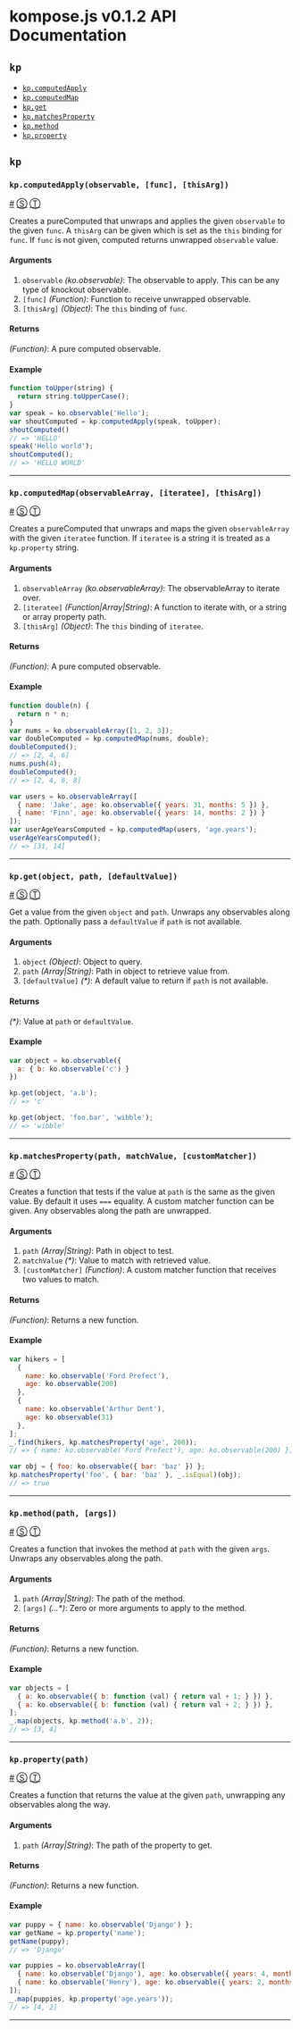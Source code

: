 # kompose.js v0.1.2 API Documentation

<!-- div class="toc-container" -->

<!-- div -->

## `kp`
* <a href="#kp-computedApply">`kp.computedApply`</a>
* <a href="#kp-computedMap">`kp.computedMap`</a>
* <a href="#kp-get">`kp.get`</a>
* <a href="#kp-matchesProperty">`kp.matchesProperty`</a>
* <a href="#kp-method">`kp.method`</a>
* <a href="#kp-property">`kp.property`</a>

<!-- /div -->

<!-- /div -->

<!-- div class="doc-container" -->

<!-- div -->

## `kp`

<!-- div -->

### <a id="kp-computedApply"></a>`kp.computedApply(observable, [func], [thisArg])`
<a href="#kp-computedApply">#</a> [&#x24C8;](https://github.com/pietvanzoen/knockout-kompose/blob/master/src/kompose.js#L216 "View in source") [&#x24C9;][1]

Creates a pureComputed that unwraps and applies the given `observable` to
the given `func`. A `thisArg` can be given which is set as the `this` binding
for `func`. If `func` is not given, computed returns unwrapped `observable` value.

#### Arguments
1. `observable` *(ko.observable)*: The observable to apply. This can be any type of knockout observable.
2. `[func]` *(Function)*: Function to receive unwrapped observable.
3. `[thisArg]` *(Object)*: The `this` binding of `func`.

#### Returns
*(Function)*:  A pure computed observable.

#### Example
```js
function toUpper(string) {
  return string.toUpperCase();
}
var speak = ko.observable('Hello');
var shoutComputed = kp.computedApply(speak, toUpper);
shoutComputed()
// => 'HELLO'
speak('Hello world');
shoutComputed();
// => 'HELLO WORLD'
```
* * *

<!-- /div -->

<!-- div -->

### <a id="kp-computedMap"></a>`kp.computedMap(observableArray, [iteratee], [thisArg])`
<a href="#kp-computedMap">#</a> [&#x24C8;](https://github.com/pietvanzoen/knockout-kompose/blob/master/src/kompose.js#L253 "View in source") [&#x24C9;][1]

Creates a pureComputed that unwraps and maps the given `observableArray`
with the given `iteratee` function. If `iteratee` is a string it is treated
as a `kp.property` string.

#### Arguments
1. `observableArray` *(ko.observableArray)*: The observableArray to iterate over.
2. `[iteratee]` *(Function|Array|String)*: A function to iterate with, or a string or array property path.
3. `[thisArg]` *(Object)*: The `this` binding of `iteratee`.

#### Returns
*(Function)*:  A pure computed observable.

#### Example
```js
function double(n) {
  return n * n;
}
var nums = ko.observableArray([1, 2, 3]);
var doubleComputed = kp.computedMap(nums, double);
doubleComputed();
// => [2, 4, 6]
nums.push(4);
doubleComputed();
// => [2, 4, 6, 8]

var users = ko.observableArray([
  { name: 'Jake', age: ko.observable({ years: 31, months: 5 }) },
  { name: 'Finn', age: ko.observable({ years: 14, months: 2 }) }
]);
var userAgeYearsComputed = kp.computedMap(users, 'age.years');
userAgeYearsComputed();
// => [31, 14]
```
* * *

<!-- /div -->

<!-- div -->

### <a id="kp-get"></a>`kp.get(object, path, [defaultValue])`
<a href="#kp-get">#</a> [&#x24C8;](https://github.com/pietvanzoen/knockout-kompose/blob/master/src/kompose.js#L99 "View in source") [&#x24C9;][1]

Get a value from the given `object` and `path`. Unwraps any observables
along the path. Optionally pass a `defaultValue` if `path` is not available.

#### Arguments
1. `object` *(Object)*: Object to query.
2. `path` *(Array|String)*: Path in object to retrieve value from.
3. `[defaultValue]` *(&#42;)*: A default value to return if `path` is not available.

#### Returns
*(&#42;)*:  Value at `path` or `defaultValue`.

#### Example
```js
var object = ko.observable({
  a: { b: ko.observable('c') }
})

kp.get(object, 'a.b');
// => 'c'

kp.get(object, 'foo.bar', 'wibble');
// => 'wibble'
```
* * *

<!-- /div -->

<!-- div -->

### <a id="kp-matchesProperty"></a>`kp.matchesProperty(path, matchValue, [customMatcher])`
<a href="#kp-matchesProperty">#</a> [&#x24C8;](https://github.com/pietvanzoen/knockout-kompose/blob/master/src/kompose.js#L164 "View in source") [&#x24C9;][1]

Creates a function that tests if the value at `path` is the same as the given
value. By default it uses `===` equality. A custom matcher function can be
given. Any observables along the path are unwrapped.

#### Arguments
1. `path` *(Array|String)*: Path in object to test.
2. `matchValue` *(&#42;)*: Value to match with retrieved value.
3. `[customMatcher]` *(Function)*: A custom matcher function that receives two values to match.

#### Returns
*(Function)*:  Returns a new function.

#### Example
```js
var hikers = [
  {
    name: ko.observable('Ford Prefect'),
    age: ko.observable(200)
  },
  {
    name: ko.observable('Arthur Dent'),
    age: ko.observable(31)
  },
];
_.find(hikers, kp.matchesProperty('age', 200));
// => { name: ko.observable('Ford Prefect'), age: ko.observable(200) };

var obj = { foo: ko.observable({ bar: 'baz' }) };
kp.matchesProperty('foo', { bar: 'baz' }, _.isEqual)(obj);
// => true
```
* * *

<!-- /div -->

<!-- div -->

### <a id="kp-method"></a>`kp.method(path, [args])`
<a href="#kp-method">#</a> [&#x24C8;](https://github.com/pietvanzoen/knockout-kompose/blob/master/src/kompose.js#L187 "View in source") [&#x24C9;][1]

Creates a function that invokes the method at `path` with the given `args`.
Unwraps any observables along the path.

#### Arguments
1. `path` *(Array|String)*: The path of the method.
2. `[args]` *(...&#42;)*: Zero or more arguments to apply to the method.

#### Returns
*(Function)*:  Returns a new function.

#### Example
```js
var objects = [
  { a: ko.observable({ b: function (val) { return val + 1; } }) },
  { a: ko.observable({ b: function (val) { return val + 2; } }) },
];
_.map(objects, kp.method('a.b', 2));
// => [3, 4]
```
* * *

<!-- /div -->

<!-- div -->

### <a id="kp-property"></a>`kp.property(path)`
<a href="#kp-property">#</a> [&#x24C8;](https://github.com/pietvanzoen/knockout-kompose/blob/master/src/kompose.js#L130 "View in source") [&#x24C9;][1]

Creates a function that returns the value at the given `path`, unwrapping
any observables along the way.

#### Arguments
1. `path` *(Array|String)*: The path of the property to get.

#### Returns
*(Function)*:  Returns a new function.

#### Example
```js
var puppy = { name: ko.observable('Django') };
var getName = kp.property('name');
getName(puppy);
// => 'Django'

var puppies = ko.observableArray([
  { name: ko.observable('Django'), age: ko.observable({ years: 4, months: 2 }) },
  { name: ko.observable('Henry'), age: ko.observable({ years: 2, months: 6 }) }
]);
_.map(puppies, kp.property('age.years'));
// => [4, 2]
```
* * *

<!-- /div -->

<!-- /div -->

<!-- /div -->

 [1]: #kp "Jump back to the TOC."
